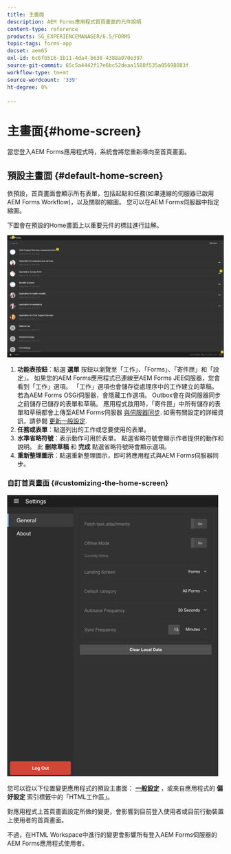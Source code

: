 ```yaml
---
title: 主畫面
description: AEM Forms應用程式首頁畫面的元件說明
content-type: reference
products: SG_EXPERIENCEMANAGER/6.5/FORMS
topic-tags: forms-app
docset: aem65
exl-id: 6c6fb516-1b11-4da4-b638-4388a070e397
source-git-commit: 65c5a4442f17e6bc52deaa1588f535a05698083f
workflow-type: tm+mt
source-wordcount: '339'
ht-degree: 0%

---
```


# 主畫面{#home-screen}

當您登入AEM Forms應用程式時，系統會將您重新導向至首頁畫面。

## 預設主畫面 {#default-home-screen}

依預設，首頁畫面會顯示所有表單，包括起點和任務(如果連線的伺服器已啟用AEM Forms Workflow)，以及關聯的縮圖。 您可以在AEM Forms伺服器中指定縮圖。

下圖會在預設的Home畫面上以重要元件的標註進行註解。

![Forms應用程式首頁](assets/home-screen-1.png)

<!--Click to enlarge

![home-screen-1-1](assets/home-screen-1-1.png)-->

1. **功能表按鈕**：點選 **選單** 按鈕以瀏覽至「工作」、「Forms」、「寄件匣」和「設定」。 如果您的AEM Forms應用程式已連線至AEM Forms JEE伺服器，您會看到「工作」選項。 「工作」選項也會儲存從處理序中的工作建立的草稿。 若為AEM Forms OSGi伺服器，會隱藏工作選項。 Outbox會在與伺服器同步之前儲存已儲存的表單和草稿。 應用程式啟用時，「寄件匣」中所有儲存的表單和草稿都會上傳至AEM Forms伺服器 [與伺服器同步](../../forms/using/sync-app.md). 如需有關設定的詳細資訊，請參閱 [更新一般設定](../../forms/using/update-general-settings.md).
1. **任務或表單**：點選列出的工作或您要使用的表單。
1. **水準省略符號**：表示動作可用於表單。 點選省略符號會顯示作者提供的動作和說明。 此 **刪除草稿** 和 **完成** 點選省略符號時會顯示選項。
1. **重新整理圖示**：點選重新整理圖示，即可將應用程式與AEM Forms伺服器同步。

### 自訂首頁畫面 {#customizing-the-home-screen}

![一般設定](assets/gen-settings.png)

您可以從以下位置變更應用程式的預設主畫面： **[一般設定](../../forms/using/update-general-settings.md)** ，或來自應用程式的 **偏好設定** 索引標籤中的「HTML工作區」。

對應用程式上首頁畫面設定所做的變更，會影響到目前登入使用者或目前行動裝置上使用者的首頁畫面。

不過，在HTML Workspace中進行的變更會影響所有登入AEM Forms伺服器的AEM Forms應用程式使用者。
